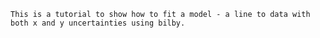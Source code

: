 `This is a tutorial to show how to fit a model - a line to data with both x and y uncertainties using bilby.`